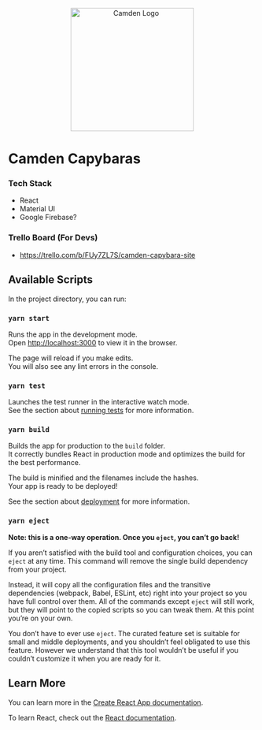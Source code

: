 <p align="center">
  <img src="https://scontent-lhr8-1.xx.fbcdn.net/v/t1.0-9/p960x960/36867593_406766949833688_7835883466062299136_o.jpg?_nc_cat=102&_nc_sid=85a577&_nc_ohc=eZLRx0Acq6sAX_72l3f&_nc_ht=scontent-lhr8-1.xx&_nc_tp=6&oh=50af4ae90a2aeb31ae4e6ec47a67ab3e&oe=5F2D23E9"
       alt="Camden Logo"
       width="250" 
       height="250"/>
</p>


<p align="center">
 <h1>Camden Capybaras</h1>
</p>



### Tech Stack
- React
- Material UI
- Google Firebase?

### Trello Board (For Devs)
- https://trello.com/b/FUy7ZL7S/camden-capybara-site

## Available Scripts

In the project directory, you can run:

### `yarn start`

Runs the app in the development mode.<br />
Open [http://localhost:3000](http://localhost:3000) to view it in the browser.

The page will reload if you make edits.<br />
You will also see any lint errors in the console.

### `yarn test`

Launches the test runner in the interactive watch mode.<br />
See the section about [running tests](https://facebook.github.io/create-react-app/docs/running-tests) for more information.

### `yarn build`

Builds the app for production to the `build` folder.<br />
It correctly bundles React in production mode and optimizes the build for the best performance.

The build is minified and the filenames include the hashes.<br />
Your app is ready to be deployed!

See the section about [deployment](https://facebook.github.io/create-react-app/docs/deployment) for more information.

### `yarn eject`

**Note: this is a one-way operation. Once you `eject`, you can’t go back!**

If you aren’t satisfied with the build tool and configuration choices, you can `eject` at any time. This command will remove the single build dependency from your project.

Instead, it will copy all the configuration files and the transitive dependencies (webpack, Babel, ESLint, etc) right into your project so you have full control over them. All of the commands except `eject` will still work, but they will point to the copied scripts so you can tweak them. At this point you’re on your own.

You don’t have to ever use `eject`. The curated feature set is suitable for small and middle deployments, and you shouldn’t feel obligated to use this feature. However we understand that this tool wouldn’t be useful if you couldn’t customize it when you are ready for it.

## Learn More

You can learn more in the [Create React App documentation](https://facebook.github.io/create-react-app/docs/getting-started).

To learn React, check out the [React documentation](https://reactjs.org/).
